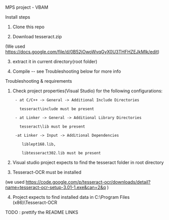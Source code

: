 MPS project - VBAM


Install steps

1) Clone this repo


2) Download tesseract.zip 

(We used https://docs.google.com/file/d/0B52jOwoWvqGyX0U3THFHZEJkMlk/edit)


3) extract it in current directory(root folder)



4) Compile -- see Troubleshooting below for more info



Troubleshooting & requirements

1) Check project properties(Visual Studio) for the 
   following configurations:
		
		- at C/C++ -> General -> Additional Include Directories

		  tesseract\include must be present

		- at Linker -> General -> Additional Library Directories

		  tesseract\lib must be present

		-at Linker -> Input -> Additional Dependencies

		   liblept168.lib,

		   libtesseract302.lib must be present
		   

2) Visual studio project expects to find the tesseract folder in root directory


3) Tesseract-OCR must be installed 

(we used https://code.google.com/p/tesseract-ocr/downloads/detail?name=tesseract-ocr-setup-3.01-1.exe&can=2&q )



4) Project expects to find installed data in 
	C:\Program Files (x86)\Tesseract-OCR

TODO : prettify the README LINKS 